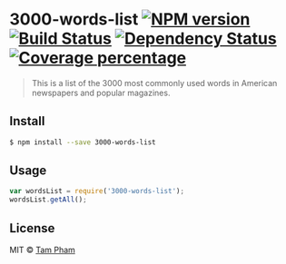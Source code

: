 # 3000-words-list [![NPM version][npm-image]][npm-url] [![Build Status][travis-image]][travis-url] [![Dependency Status][daviddm-image]][daviddm-url] [![Coverage percentage][coveralls-image]][coveralls-url]
> This is a list of the 3000 most commonly used words in American newspapers and popular magazines.


## Install

```sh
$ npm install --save 3000-words-list
```


## Usage

```js
var wordsList = require('3000-words-list');
wordsList.getAll();
```

## License

MIT © [Tam Pham](capheshift.tumblr.com)

[npm-image]: https://badge.fury.io/js/sudo-db.svg
[npm-url]: https://npmjs.org/package/sudo-db
[travis-image]: https://travis-ci.org/capheshift/sudo-db.svg?branch=master
[travis-url]: https://travis-ci.org/capheshift/sudo-db
[daviddm-image]: https://david-dm.org/capheshift/sudo-db.svg?theme=shields.io
[daviddm-url]: https://david-dm.org/capheshift/sudo-db
[coveralls-image]: https://coveralls.io/repos/capheshift/sudo-db/badge.svg
[coveralls-url]: https://coveralls.io/r/capheshift/sudo-db
